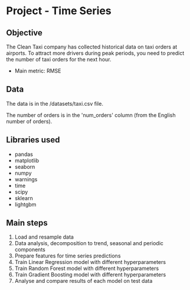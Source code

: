 # Project - Time Series


## Objective

The Clean Taxi company has collected historical data on taxi orders at airports. To attract more drivers during peak periods, you need to predict the number of taxi orders for the next hour.
- Main metric: RMSE


## Data

The data is in the /datasets/taxi.csv file.

The number of orders is in the 'num_orders' column (from the English number of orders).

## Libraries used

- pandas
- matplotlib
- seaborn
- numpy
- warnings
- time
- scipy
- sklearn
- lightgbm


## Main steps

1. Load and resample data
2. Data analysis, decomposition to trend, seasonal and periodic components
3. Prepare features for time series predictions
4. Train Linear Regression model with different hyperparameters
5. Train Random Forest model with different hyperparameters
6. Train Gradient Boosting model with different hyperparameters
7. Analyse and compare results of each model on test data
